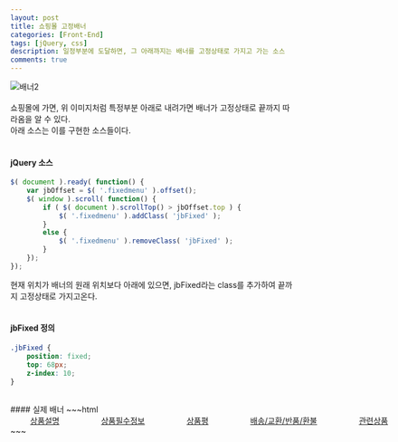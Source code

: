 ```yaml
---
layout: post
title: 쇼핑몰 고정배너
categories: [Front-End]
tags: [jQuery, css]
description: 일정부분에 도달하면, 그 아래까지는 배너를 고정상태로 가지고 가는 소스
comments: true
---
```


![배너2](https://user-images.githubusercontent.com/36055500/54440728-9f905b00-477e-11e9-947e-2cbf4ee41a9a.JPG)
<br><br>
쇼핑몰에 가면, 위 이미지처럼 특정부분 아래로 내려가면 배너가 고정상태로 끝까지 따라옴을 알 수 있다.  
아래 소스는 이를 구현한 소스들이다.
<br><br>
#### jQuery 소스  
~~~javascript
$( document ).ready( function() {
	var jbOffset = $( '.fixedmenu' ).offset();
	$( window ).scroll( function() {
		if ( $( document ).scrollTop() > jbOffset.top ) {
			$( '.fixedmenu' ).addClass( 'jbFixed' );
		}
		else {
			$( '.fixedmenu' ).removeClass( 'jbFixed' );
		}
	});
});
~~~
현재 위치가 배너의 원래 위치보다 아래에 있으면, jbFixed라는 class를 추가하여 끝까지 고정상태로 가지고온다.
<br><br>
#### jbFixed 정의
~~~css
.jbFixed {
	position: fixed;
	top: 68px;
	z-index: 10; 
}
~~~
<br>
#### 실제 배너
~~~html
<div class="fixedbar">
	<div class="autoalign">
		<div class="fixedmenu">
			<div class="detailTab" style="position: relative; top: 0px; left: 0px; width: 1008px; margin-left: 0px; z-index: 1;">
				<a href="#detailViewMore" class="active" style="margin-left: 35px; margin-right: 35px;">상품설명</a>
				<a href="#requiredinformation" style="margin-left: 35px; margin-right: 35px;" class="">상품필수정보</a>
				<a href="#divReview" style="margin-left: 35px; margin-right: 35px;" class="">상품평</a>
				<a href="#faq" style="margin-left: 35px; margin-right: 35px;" class="">배송/교환/반품/환불</a>
				<a href="#relatedproduct" style="margin-left: 35px; margin-right: 35px;" class="">관련상품</a>
			</div>
		</div>
	</div>
</div>
~~~
